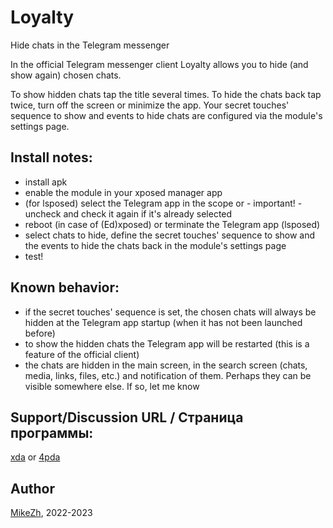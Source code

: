# Loyalty

Hide chats in the Telegram messenger

In the official Telegram messenger client Loyalty allows you to hide (and show again) chosen chats.

To show hidden chats tap the title several times.
To hide the chats back tap twice, turn off the screen or minimize the app. 
Your secret touches' sequence to show and events to hide chats are configured via the module's settings page.

## Install notes:
- install apk
- enable the module in your xposed manager app
- (for lsposed) select the Telegram app in the scope or - important! - uncheck and check it again if it's already selected
- reboot (in case of (Ed)xposed) or terminate the Telegram app (lsposed)
- select chats to hide, define the secret touches' sequence to show and the events to hide the chats back in the module's settings page
- test!

## Known behavior:
- if the secret touches' sequence is set, the chosen chats will always be hidden at the Telegram app startup (when it has not been launched before)
- to show the hidden chats the Telegram app will be restarted (this is a feature of the official client)
- the chats are hidden in the main screen, in the search screen (chats, media, links, files, etc.) and notification of them. Perhaps they can be visible somewhere else. If so, let me know

## Support/Discussion URL / Страница программы: 
[xda](https://forum.xda-developers.com/t/mod-xposed-4-1-loyalty-hide-chats-in-the-telegram-messenger.4505977/) or [4pda](https://4pda.to/forum/index.php?s=&showtopic=603033&view=findpost&p=118023452)

## Author
[MikeZh](https://4pda.to/forum/index.php?showuser=683427), 2022-2023